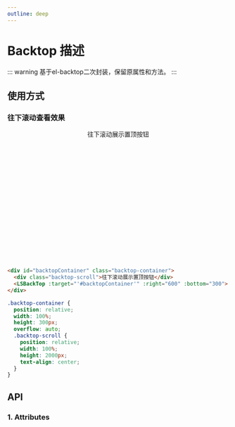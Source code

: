 ```yaml
---
outline: deep
---
```


# Backtop 描述

::: warning 基于el-backtop二次封装，保留原属性和方法。
:::

## 使用方式

### 往下滚动查看效果

<div id="backtopContainer" class="backtop-container">
  <div class="backtop-scroll">
    往下滚动展示置顶按钮
  </div>
  <LSBackTop :target="'#backtopContainer'" :right="600" :bottom="300"> </LSBackTop>
</div>

```html
<div id="backtopContainer" class="backtop-container">
  <div class="backtop-scroll">往下滚动展示置顶按钮</div>
  <LSBackTop :target="'#backtopContainer'" :right="600" :bottom="300"> </LSBackTop>
</div>
```

```scss
.backtop-container {
  position: relative;
  width: 100%;
  height: 300px;
  overflow: auto;
  .backtop-scroll {
    position: relative;
    width: 100%;
    height: 2000px;
    text-align: center;
  }
}
```

## API

### 1. Attributes

<ApiIntro :tableColumn="tableColumn" :tableData="tableData" />

<script setup>
import { tableColumn } from './constant';
import { ref } from 'vue';

const tableData = ref([
  {
    name: 'aniSwitch',
    desc: '是否开启动画',
    type: 'boolean',
    value: 'true'
  },
]);
</script>

<style lang="scss" scoped>
  .backtop-container {
    position: relative;
    width: 100%;
    height: 300px;
    overflow:auto;
    .backtop-scroll {
      position: relative;
      width: 100%;
      height: 2000px;
      text-align: center;
    }
  }
</style>
